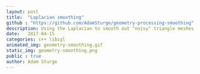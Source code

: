 ```yaml
---
layout: post
title:  "Laplacian smoothing"
github : "https://github.com/AdamSturge/geometry-processing-smoothing"
description: Using the Laplacian to smooth out "noisy" triangle meshes.
date:   2017-04-15
categories: c++ libigl
animated_img: geometry-smoothing.gif
static_img: geometry-smoothing.png
public : true
author: Adam Sturge
---
```


